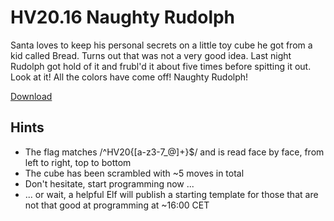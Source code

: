 # HV20.16 Naughty Rudolph

Santa loves to keep his personal secrets on a little toy cube he got from a kid called Bread. Turns out that was not a very good idea. Last night Rudolph got hold of it and frubl'd it about five times before spitting it out. Look at it! All the colors have come off! Naughty Rudolph!

[Download](./804fa458-c10c-4627-89df-18028bff6efa.stl)

## Hints

- The flag matches /^HV20{[a-z3-7_@]+}$/ and is read face by face, from left to right, top to bottom
- The cube has been scrambled with ~5 moves in total
- Don't hesitate, start programming now ...
- ... or wait, a helpful Elf will publish a starting template for those that are not that good at programming at ~16:00 CET
